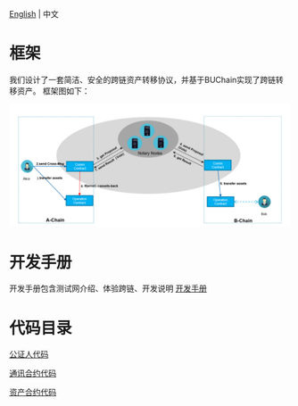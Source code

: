 [English](ReadMe.md) | 中文

# 框架

我们设计了一套简洁、安全的跨链资产转移协议，并基于BUChain实现了跨链转移资产。
框架图如下：

![](frame.png)

# 开发手册
开发手册包含测试网介绍、体验跨链、开发说明
[开发手册](https://github.com/zjg555543/bubichain-v3/blob/feature/crosschain/docs/cross_chain/Dev_Manual_CN.md "开发手册")


# 代码目录

[公证人代码](https://github.com/zjg555543/bubichain-v3/tree/feature/crosschain/src/notary "公证人代码")

[通讯合约代码](https://github.com/zjg555543/bubichain-v3/blob/feature/crosschain/docs/cross_chain/cross_comm.js "通讯合约代码")

[资产合约代码](https://github.com/zjg555543/bubichain-v3/blob/feature/crosschain/docs/cross_chain/cross_asset.js "资产合约代码")